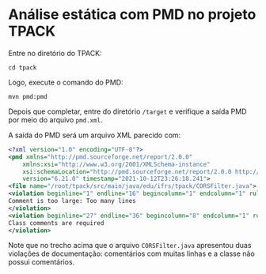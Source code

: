 # Análise estática com PMD no projeto TPACK

Entre no diretório do TPACK:

    cd tpack

Logo, execute o comando do PMD:

    mvn pmd:pmd

Depois que completar, entre do diretório `/target` e verifique a saída PMD por meio do arquivo `pmd.xml`.

A saída do PMD será um arquivo XML parecido com:

```XML
<?xml version="1.0" encoding="UTF-8"?>
<pmd xmlns="http://pmd.sourceforge.net/report/2.0.0"
    xmlns:xsi="http://www.w3.org/2001/XMLSchema-instance"
    xsi:schemaLocation="http://pmd.sourceforge.net/report/2.0.0 http://pmd.sourceforge.net/report_2_0_0.xsd"
    version="6.21.0" timestamp="2021-10-12T23:26:18.241">
<file name="/root/tpack/src/main/java/edu/ifrs/tpack/CORSFilter.java">
<violation beginline="1" endline="16" begincolumn="1" endcolumn="1" rule="CommentSize" ruleset="Documentation" package="edu.ifrs.tpack" class="CORSFilter" externalInfoUrl="https://pmd.github.io/pmd-6.21.0/pmd_rules_java_documentation.html#commentsize" priority="3">
Comment is too large: Too many lines
</violation>
<violation beginline="27" endline="36" begincolumn="8" endcolumn="1" rule="CommentRequired" ruleset="Documentation" package="edu.ifrs.tpack" class="CORSFilter" externalInfoUrl="https://pmd.github.io/pmd-6.21.0/pmd_rules_java_documentation.html#commentrequired" priority="3">
Class comments are required
</violation>
```

Note que no trecho acima que o arquivo `CORSFilter.java` apresentou duas violações de documentação: comentários com muitas linhas e a classe não possui comentários.
